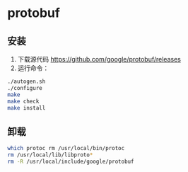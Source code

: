 # protobuf

## 安装

1. 下载源代码 https://github.com/google/protobuf/releases
2. 运行命令：
```bash
./autogen.sh
./configure 
make 
make check 
make install
```

## 卸载

```bash
which protoc rm /usr/local/bin/protoc
rm /usr/local/lib/libproto*
rm -R /usr/local/include/google/protobuf
```